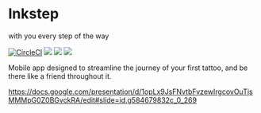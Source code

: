 # Inkstep
with you every step of the way


[![CircleCI](https://circleci.com/gh/inkstep/mobile-app.svg?style=svg)](https://circleci.com/gh/inkstep/mobile-app)
![](https://img.shields.io/badge/framework-flutter-blue.svg)
![](https://img.shields.io/badge/dependencies-gradle-green.svg)
![](https://img.shields.io/badge/project-inkstep-black.svg)


Mobile app designed to streamline the journey of your first tattoo, and be there like a friend throughout it.


https://docs.google.com/presentation/d/1opLx9JsFNvtbFvzewIrgcovOuTjsMMMpG0Z0BGvckRA/edit#slide=id.g584679832c_0_269
